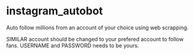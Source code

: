 # instagram_autobot
Auto follow millions from an account of your choice using web scrapping.

SIMILAR account should be changed to your prefered account to follow fans.
USERNAME and PASSWORD needs to be yours.
